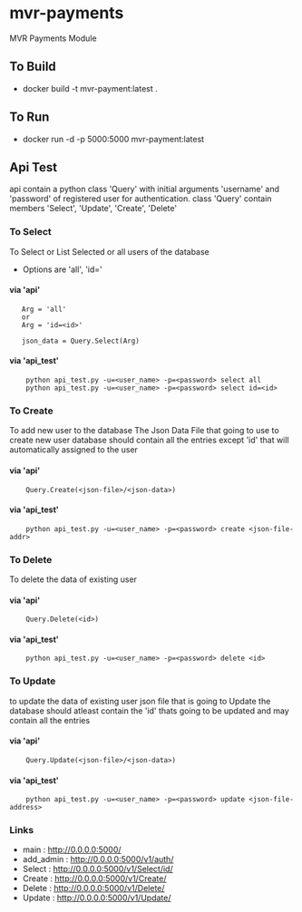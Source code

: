 # mvr-payments
MVR Payments Module

## To Build 
- docker build -t mvr-payment:latest .

## To Run
- docker run -d -p 5000:5000 mvr-payment:latest

## Api Test
api contain a python class 'Query' with initial arguments 'username' and 'password' of registered user for authentication.
class 'Query' contain members 'Select', 'Update', 'Create', 'Delete'

### To Select
To Select or List Selected or all users of the database 
  - Options are 'all', 'id=<id>'

#### via 'api'
  ```
     Arg = 'all' 
     or 
     Arg = 'id=<id>'

     json_data = Query.Select(Arg)
  ```

#### via 'api_test'

```
    python api_test.py -u=<user_name> -p=<password> select all
    python api_test.py -u=<user_name> -p=<password> select id=<id>
```

### To Create
To add new user to the database
The Json Data File that going to use to create new user database should contain all the entries except 'id' that will automatically assigned to the user
#### via 'api'

```
    Query.Create(<json-file>/<json-data>)
```

#### via 'api_test'

```
    python api_test.py -u=<user_name> -p=<password> create <json-file-addr>
```

### To Delete
To delete the data of existing user

#### via 'api'
```
    Query.Delete(<id>)
```

#### via 'api_test'

```
    python api_test.py -u=<user_name> -p=<password> delete <id>
```

### To Update
to update the data of existing user
json file that is going to Update the database should atleast contain the 'id' thats going to be updated
and may contain all the entries
#### via 'api'
```
    Query.Update(<json-file>/<json-data>)
```

#### via 'api_test'
```
    python api_test.py -u=<user_name> -p=<password> update <json-file-address>
```

### Links

- main : http://0.0.0.0:5000/
- add_admin : http://0.0.0.0:5000/v1/auth/<admin-password>
- Select : http://0.0.0.0:5000/v1/Select/id/<id>
- Create : http://0.0.0.0:5000/v1/Create/
- Delete : http://0.0.0.0:5000/v1/Delete/<id>
- Update : http://0.0.0.0:5000/v1/Update/<id>

